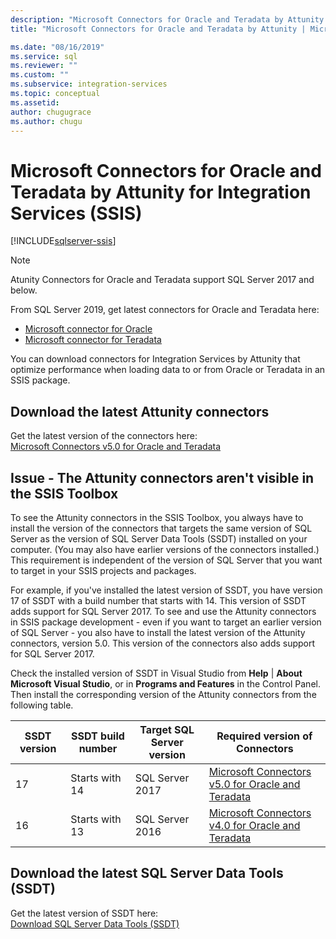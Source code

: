 ```yaml
---
description: "Microsoft Connectors for Oracle and Teradata by Attunity for Integration Services (SSIS)"
title: "Microsoft Connectors for Oracle and Teradata by Attunity | Microsoft Docs"

ms.date: "08/16/2019"
ms.service: sql
ms.reviewer: ""
ms.custom: ""
ms.subservice: integration-services
ms.topic: conceptual
ms.assetid: 
author: chugugrace
ms.author: chugu
---
```

# Microsoft Connectors for Oracle and Teradata by Attunity for Integration Services (SSIS)

[!INCLUDE[sqlserver-ssis](../includes/applies-to-version/sqlserver-ssis.md)]

> [!NOTE]
> Atunity Connectors for Oracle and Teradata support SQL Server 2017 and below.
>
> From SQL Server 2019, get latest connectors for Oracle and Teradata here:
> - [Microsoft connector for Oracle](data-flow/oracle-connector.md)
> - [Microsoft connector for Teradata](data-flow/teradata-connector.md)

You can download connectors for Integration Services by Attunity that optimize performance when loading data to or from Oracle or Teradata in an SSIS package.

## Download the latest Attunity connectors

Get the latest version of the connectors here:  
[Microsoft Connectors v5.0 for Oracle and Teradata](https://www.microsoft.com/download/details.aspx?id=55179)

## Issue - The Attunity connectors aren't visible in the SSIS Toolbox

To see the Attunity connectors in the SSIS Toolbox, you always have to install the version of the connectors that targets the same version of SQL Server as the version of SQL Server Data Tools (SSDT) installed on your computer. (You may also have earlier versions of the connectors installed.) This requirement is independent of the version of SQL Server that you want to target in your SSIS projects and packages.

For example, if you've installed the latest version of SSDT, you have version 17 of SSDT with a build number that starts with 14. This version of SSDT adds support for SQL Server 2017. To see and use the Attunity connectors in SSIS package development - even if you want to target an earlier version of SQL Server - you also have to install the latest version of the Attunity connectors, version 5.0. This version of the connectors also adds support for SQL Server 2017.

Check the installed version of SSDT in Visual Studio from **Help** | **About Microsoft Visual Studio**, or in **Programs and Features** in the Control Panel. Then install the corresponding version of the Attunity connectors from the following table.

|SSDT version|SSDT build number|Target SQL Server version|Required version of Connectors|
|---------|---------|---------|---------|
|17|Starts with 14|SQL Server 2017|[Microsoft Connectors v5.0 for Oracle and Teradata](https://www.microsoft.com/download/details.aspx?id=55179)|
|16|Starts with 13|SQL Server 2016|[Microsoft Connectors v4.0 for Oracle and Teradata](https://www.microsoft.com/download/details.aspx?id=52950)|

## Download the latest SQL Server Data Tools (SSDT)

Get the latest version of SSDT here:  
[Download SQL Server Data Tools (SSDT)](..//ssdt/download-sql-server-data-tools-ssdt.md)
